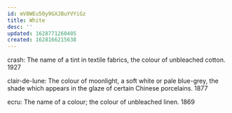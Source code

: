 ```yaml
---
id: mV8WEu50y9GXJBuYVYiGz
title: White
desc: ''
updated: 1628771260405
created: 1628166215638
---
```

crash: The name of a tint in textile fabrics, the colour of unbleached cotton. 1927

clair-de-lune: The colour of moonlight, a soft white or pale blue-grey, the shade which appears in the glaze of certain Chinese porcelains. 1877

ecru: The name of a colour; the colour of unbleached linen. 1869